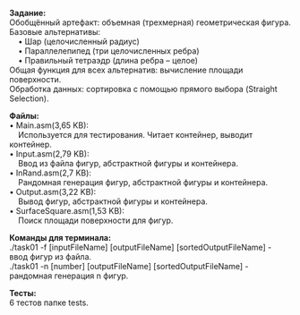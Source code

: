 **Задание:**
<br/>Обобщённый артефакт: объемная (трехмерная) геометрическая фигура.
<br/>Базовые альтернативы:
<br/>&nbsp;&nbsp;&nbsp;&nbsp;•	Шар (целочисленный радиус)
<br/>&nbsp;&nbsp;&nbsp;&nbsp;•	Параллелепипед (три целочисленных ребра)
<br/>&nbsp;&nbsp;&nbsp;&nbsp;•	Правильный тетраэдр (длина ребра – целое)
<br/>Общая функция для всех альтернатив: вычисление площади поверхности.
<br/>Обработка данных: сортировка с помощью прямого выбора (Straight Selection).

**Файлы:**
<br/>•	Main.asm(3,65 KB):
<br/>&nbsp;&nbsp;&nbsp;&nbsp;Используется для тестирования. Читает контейнер, выводит контейнер.
<br/>•	Input.asm(2,79 KB):
<br/>&nbsp;&nbsp;&nbsp;&nbsp;Ввод из файла фигур, абстрактной фигуры и контейнера.
<br/>•	InRand.asm(2,7 KB):
<br/>&nbsp;&nbsp;&nbsp;&nbsp;Рандомная генерация фигур, абстрактной фигуры и контейнера.
<br/>•	Output.asm(3,22 KB):
<br/>&nbsp;&nbsp;&nbsp;&nbsp;Вывод фигур, абстрактной фигуры и контейнера.
<br/>•	SurfaceSquare.asm(1,53 KB):
<br/>&nbsp;&nbsp;&nbsp;&nbsp;Поиск площади поверхности для фигур.

**Команды для терминала:**
<br/>./task01 -f [inputFileName] [outputFileName] [sortedOutputFileName] - ввод фигур из файла.
<br/>./task01 -n [number] [outputFileName] [sortedOutputFileName] - рандомная генерация n фигур.

**Тесты:**
<br/>6 тестов папке tests.
